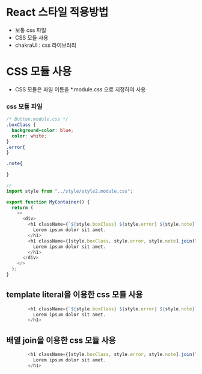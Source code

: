 # React 스타일 적용방법
* 보통 css 파일
* CSS 모듈 사용
* chakraUI : css 라이브러리


# CSS 모듈 사용 
* CSS 모듈은 파일 이름을 *.module.css 으로 지정하여 사용

### css 모듈 파일
```css
/* Button.module.css */
.boxClass {
  background-color: blue;
  color: white;
}
.error{
}

.note{
    
}
```
```js
// 
import style from "../style/style2.module.css";

export function MyContainer() {
  return (
    <>
      <div>
        <h1 className={`${style.boxClass} ${style.error} ${style.note}`}>
          Lorem ipsum dolor sit amet.
        </h1>
        <h1 className={[style.boxClass, style.error, style.note].join(" ")}>
          Lorem ipsum dolor sit amet.
        </h1>
      </div>
    </>
  );
}

```

## template literal을 이용한 css 모듈 사용
```js
        <h1 className={`${style.boxClass} ${style.error} ${style.note}`}>
          Lorem ipsum dolor sit amet.
        </h1>
```
## 배열 join을 이용한 css 모듈 사용
```js
        <h1 className={[style.boxClass, style.error, style.note].join(" ")}>
          Lorem ipsum dolor sit amet.
        </h1>
```